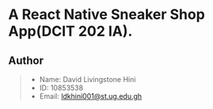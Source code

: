# A React Native Sneaker Shop App(DCIT 202 IA).

## Author
> - Name: David Livingstone Hini
> - ID: 10853538
> - Email: ldkhini001@st.ug.edu.gh
